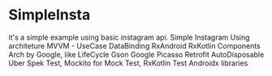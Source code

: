 # SimpleInsta
it's a simple example using basic instagram api. 
Simple Instagram Using architeture MVVM - UseCase
DataBinding
RxAndroid
RxKotlin
Components Arch by Google, like LifeCycle
Gson Google
Picasso
Retrofit
AutoDisposable Uber
Spek Test, Mockito for Mock Test, RxKotlin Test
Androidx libraries
